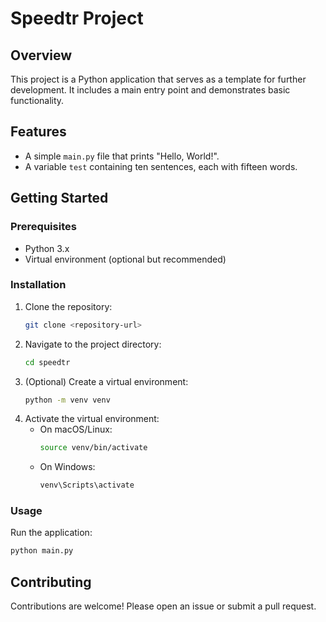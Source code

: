 # Speedtr Project

## Overview
This project is a Python application that serves as a template for further development. It includes a main entry point and demonstrates basic functionality.

## Features
- A simple `main.py` file that prints "Hello, World!".
- A variable `test` containing ten sentences, each with fifteen words.

## Getting Started

### Prerequisites
- Python 3.x
- Virtual environment (optional but recommended)

### Installation
1. Clone the repository:
   ```bash
   git clone <repository-url>
   ```
2. Navigate to the project directory:
   ```bash
   cd speedtr
   ```
3. (Optional) Create a virtual environment:
   ```bash
   python -m venv venv
   ```
4. Activate the virtual environment:
   - On macOS/Linux:
     ```bash
     source venv/bin/activate
     ```
   - On Windows:
     ```bash
     venv\Scripts\activate
     ```

### Usage
Run the application:
```bash
python main.py
```

## Contributing
Contributions are welcome! Please open an issue or submit a pull request.

